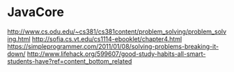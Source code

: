 # JavaCore

http://www.cs.odu.edu/~cs381/cs381content/problem_solving/problem_solving.html
http://sofia.cs.vt.edu/cs1114-ebooklet/chapter4.html
https://simpleprogrammer.com/2011/01/08/solving-problems-breaking-it-down/
http://www.lifehack.org/599607/good-study-habits-all-smart-students-have?ref=content_bottom_related

